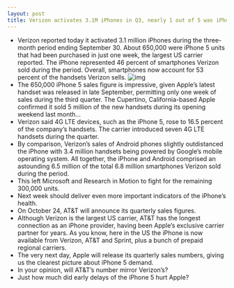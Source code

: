 ```yaml
---
layout: post
title: Verizon activates 3.1M iPhones in Q3, nearly 1 out of 5 was iPhone 5
---
```

* Verizon reported today it activated 3.1 million iPhones during the three-month period ending September 30. About 650,000 were iPhone 5 units that had been purchased in just one week, the largest US carrier reported. The iPhone represented 46 percent of smartphones Verizon sold during the period. Overall, smartphones now account for 53 percent of the handsets Verizon sells.
![img](http://media.idownloadblog.com/wp-content/uploads/2012/01/Verizon-Network.jpg)
* The 650,000 iPhone 5 sales figure is impressive, given Apple’s latest handset was released in late September, permitting only one week of sales during the third quarter. The Cupertino, California-based Apple confirmed it sold 5 million of the new handsets during its opening weekend last month…
* Verizon said 4G LTE devices, such as the iPhone 5, rose to 16.5 percent of the company’s handsets. The carrier introduced seven 4G LTE handsets during the quarter.
* By comparison, Verizon’s sales of Android phones slightly outdistanced the iPhone with 3.4 million handsets being powered by Google’s mobile operating system. All together, the iPhone and Android comprised an astounding 6.5 million of the total 6.8 million smartphones Verizon sold during the period.
* This left Microsoft and Research in Motion to fight for the remaining 300,000 units.
* Next week should deliver even more important indicators of the iPhone’s health.
* On October 24, AT&T will announce its quarterly sales figures.
* Although Verizon is the largest US carrier, AT&T has the longest connection as an iPhone provider, having been Apple’s exclusive carrier partner for years. As you know, here in the US the iPhone is now available from Verizon, AT&T and Sprint, plus a bunch of prepaid regional carriers.
* The very next day, Apple will release its quarterly sales numbers, giving us the clearest picture about iPhone 5 demand.
* In your opinion, will AT&T’s number mirror Verizon’s?
* Just how much did early delays of the iPhone 5 hurt Apple?

